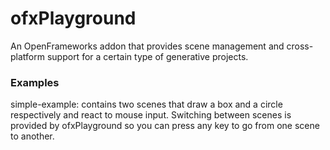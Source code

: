 # ofxPlayground

An OpenFrameworks addon that provides scene management and cross-platform support for a certain type of generative projects.


### Examples

simple-example: contains two scenes that draw a box and a circle respectively and react to mouse input. Switching between scenes is provided by ofxPlayground so you can press any key to go from one scene to another.


